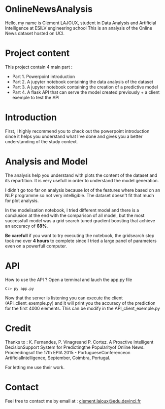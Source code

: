 # OnlineNewsAnalysis
Hello, my name is Clément LAJOUX, student in Data Analysis and Artificial Intelligence at ESILV engineering school
This is an analysis of the Online News dataset hosted on UCI.
# Project content
This project contain 4 main part :
- Part 1. Powerpoint introduction
- Part 2. A jupyter notebook containing the data analysis of the dataset
- Part 3. A jupyter notebook containing the creation of a predictive model
- Part 4. A flask API that can serve the model created previously + a client exemple to test the API

# Introduction
First, I highly recommend you to check out the powerpoint introduction since it helps you understand what I've done and gives you a better understanding of the study context.

# Analysis and Model
The analysis help you understand with plots the content of the dataset and its repartition. It is very usefull in order to understand the model generation.

I didn't go too far on analysis because lot of the features where based on an NLP programme so not very intelligible. The dataset doesn't fit that much for plot analysis.

In the modelisation notebook, I tried different model and there is a conclusion at the end with the comparison of all model, but the most successfull model was a grid search tuned gradient boosting that achieve an accuracy of **68%**.

**Be carefull** if you want to try executing the notebook, the gridsearch step took me over **4 hours** to complete since I tried a large panel of parameters even on a powerfull computer.

# API
 How to use the API ?
 Open a terminal and lauch the app<i></i>.py file

    C:> py app.py
Now that the server is listening you can execute the client (API_client_exemple.py) and it will print you the accuracy of the prediction for the first 4000 elements. This can be modify in the API_client_exemple.py

# Credit

Thanks to :
K. Fernandes, P. Vinagreand P. Cortez. A Proactive Intelligent DecisionSupport System for Predictingthe Popularityof Online News. Proceedingsof the 17th EPIA 2015 - PortugueseConferenceon ArtificialIntelligence, September, Coimbra, Portugal.

For letting me use their work.

# Contact
Feel free to contact me by email at : clement.lajoux@edu.devinci.fr